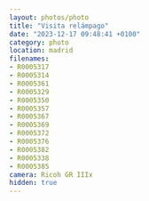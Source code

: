 ```yaml
---
layout: photos/photo
title: "Visita relámpago"
date: "2023-12-17 09:48:41 +0100"
category: photo
location: madrid
filenames: 
- R0005317
- R0005314
- R0005361
- R0005329
- R0005350
- R0005357
- R0005367
- R0005369
- R0005372
- R0005376
- R0005382
- R0005338
- R0005385
camera: Ricoh GR IIIx
hidden: true
---
```

